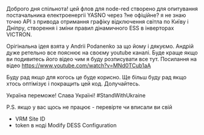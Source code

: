 Доброго дня спільнота! цей флов для node-red створено для опитування постачальника електроенергіі YASNO через ?не офіційне? я не знаю точно API з 
привода отримання графіку відключення світла по Київу і Дніпру, створення і зміни правил дінамичного ESS в інверторах VICTRON.

Орігінальна ідея взята у Andrii Podanenko за що йому і дякуємо. Андрій дуже ретельно все пояснює на своєму youtube каналі. 
Буде краще якщо ви подивитесь його відео чим я буду розписувати все тут. Посилання на відео https://www.youtube.com/watch?v=MNd0TCub1aA

Буду рад якщо для когось це буде корисно. 
Ще більш буду рад якщо хтось оптімізує і покращить цей код. Долучайтесь.

Україна переможе! Слава Україні! #StandWithUkraine

P.S. якщо у вас щось не працює - перевірте чи вписали ви свій 
- VRM Site ID
-  token
  в ноді Modify DESS Configuration 
